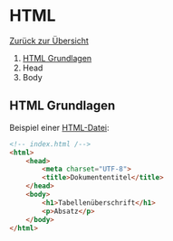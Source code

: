 # HTML

[Zurück zur Übersicht](../README.md)

1. [HTML Grundlagen](#html-grundlagen)
2. Head
3. Body

## HTML Grundlagen
Beispiel einer [HTML-Datei](../index.html):
````html
<!-- index.html /-->
<html>
    <head>
        <meta charset="UTF-8">
        <title>Dokumententitel</title>
    </head>
    <body>
        <h1>Tabellenüberschrift</h1>
        <p>Absatz</p>
    </body>
</html>
````